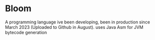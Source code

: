 # Bloom
A programming language ive been developing, been in production since March 2023 (Uploaded to Github in August). uses Java Asm for JVM bytecode generation
